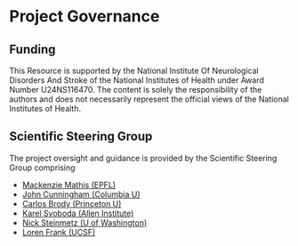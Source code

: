 # Project Governance

## Funding

This Resource is supported by the National Institute Of Neurological Disorders And Stroke of the National Institutes of Health under Award Number U24NS116470. The content is solely the responsibility of the authors and does not necessarily represent the official views of the National Institutes of Health.

## Scientific Steering Group

The project oversight and guidance is provided by the Scientific Steering Group comprising

- [Mackenzie Mathis (EPFL)](http://www.mackenziemathislab.org/team)
- [John Cunningham (Columbia U)](https://stat.columbia.edu/~cunningham/)
- [Carlos Brody (Princeton U)](https://pni.princeton.edu/faculty/carlos-brody)
- [Karel Svoboda (Allen Institute)](https://alleninstitute.org/what-we-do/brain-science/about/team/staff-profiles/karel-svoboda1/)
- [Nick Steinmetz (U of Washington)](http://www.nicksteinmetz.com/)
- [Loren Frank (UCSF)](https://franklab.ucsf.edu/)
